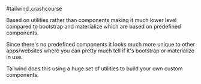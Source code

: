#tailwind_crashcourse

Based on utilities rather than components making it much lower level compared to bootstrap and materialize which are based on predefined components.

Since there's no predefined components it looks much more unique to other apps/websites where you can pretty much tell if it's bootstrap or materialize in use.

Tailwind does this using a huge set of utilities to build your own custom components.